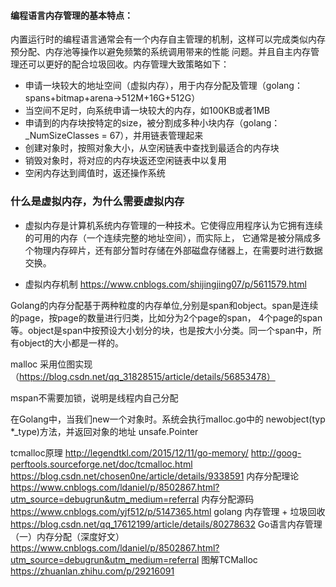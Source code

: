 #### 编程语言内存管理的基本特点：
  内置运行时的编程语言通常会有一个内存自主管理的机制，这样可以完成类似内存预分配、内存池等操作以避免频繁的系统调用带来的性能
问题。并且自主内存管理还可以更好的配合垃圾回收。内存管理大致策略如下：
* 申请一块较大的地址空间（虚拟内存），用于内存分配及管理（golang：spans+bitmap+arena->512M+16G+512G）
* 当空间不足时，向系统申请一块较大的内存，如100KB或者1MB
* 申请到的内存块按特定的size，被分割成多种小块内存（golang：_NumSizeClasses = 67），并用链表管理起来
* 创建对象时，按照对象大小，从空闲链表中查找到最适合的内存块
* 销毁对象时，将对应的内存块返还空闲链表中以复用
* 空闲内存达到阈值时，返还操作系统

### 什么是虚拟内存，为什么需要虚拟内存 
* 虚拟内存是计算机系统内存管理的一种技术。它使得应用程序认为它拥有连续的可用的内存（一个连续完整的地址空间），而实际上，
它通常是被分隔成多个物理内存碎片，还有部分暂时存储在外部磁盘存储器上，在需要时进行数据交换。

* 虚拟内存机制 https://www.cnblogs.com/shijingjing07/p/5611579.html

Golang的内存分配基于两种粒度的内存单位,分别是span和object。span是连续的page，按page的数量进行归类，比如分为2个page的span，
4个page的span等。object是span中按预设大小划分的块，也是按大小分类。同一个span中，所有object的大小都是一样的。

malloc 采用位图实现（https://blog.csdn.net/qq_31828515/article/details/56853478）

mspan不需要加锁，说明是线程内自己分配

在Golang中，当我们new一个对象时。系统会执行malloc.go中的 newobject(typ *_type)方法，并返回对象的地址 unsafe.Pointer

tcmalloc原理   http://legendtkl.com/2015/12/11/go-memory/
               http://goog-perftools.sourceforge.net/doc/tcmalloc.html
               https://blog.csdn.net/chosen0ne/article/details/9338591
内存分配理论   https://www.cnblogs.com/ldaniel/p/8502867.html?utm_source=debugrun&utm_medium=referral
内存分配源码   https://www.cnblogs.com/yjf512/p/5147365.html
golang 内存管理 + 垃圾回收   https://blog.csdn.net/qq_17612199/article/details/80278632
Go语言内存管理（一）内存分配（深度好文） https://www.cnblogs.com/ldaniel/p/8502867.html?utm_source=debugrun&utm_medium=referral
图解TCMalloc https://zhuanlan.zhihu.com/p/29216091

